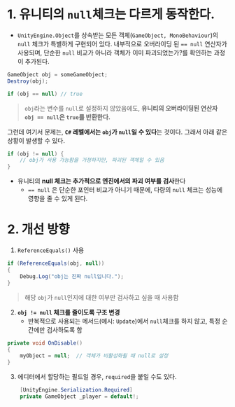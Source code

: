 

# 1. 유니티의 `null`체크는 다르게 동작한다.
- `UnityEngine.Object`를 상속받는 모든 객체(`GameObject, MonoBehaviour`)의 `null` 체크가 특별하게 구현되어 있다. 내부적으로 오버라이딩 된 `== null` 연산자가 사용되며, 단순한 `null` 비교가 아니라 객체가 이미 파괴되었는가?를 확인하는 과정이 추가된다.

```cs
GameObject obj = someGameObject;
Destroy(obj); 

if (obj == null) // true
```
> `obj`라는 변수를 `null`로 설정하지 않았음에도,  **유니티의 오버라이딩된 연산자 `obj == null`은 `true`를 반환한다.**

그런데 여기서 문제는, **`C#` 레벨에서는 `obj`가 `null`일 수 있다**는 것이다. 그래서 아래 같은 상황이 발생할 수 있다.
```cs
if (obj != null) {
	// obj가 사용 가능함을 가정하지만, 파괴된 객체일 수 있음
}
```

- 유니티의 **null 체크는 추가적으로 엔진에서의 파괴 여부를 검사**한다
	-  `== null` 은 단순한 포인터 비교가 아니기 때문에, 다량의 `null` 체크는 성능에 영향을 줄 수 있게 된다.

# 2. 개선 방향

1. `ReferenceEquals()` 사용
```cs
if (ReferenceEquals(obj, null))
{
    Debug.Log("obj는 진짜 null입니다.");
}
```
> 해당 `obj`가 `null`인지에 대한 여부만 검사하고 싶을 때 사용함

2. **`obj != null` 체크를 줄이도록 구조 변경**
	- 반복적으로 사용되는 메서드(예시: `Update`)에서 `null`체크를 하지 않고, 특정 순간에만 검사하도록 함
```cs
private void OnDisable() 
{
    myObject = null;  // 객체가 비활성화될 때 null로 설정
}
```

3. 에디터에서 할당하는 필드일 경우, `required`을 붙일 수도 있다.
```cs
    [UnityEngine.Serialization.Required]
    private GameObject _player = default!;
```